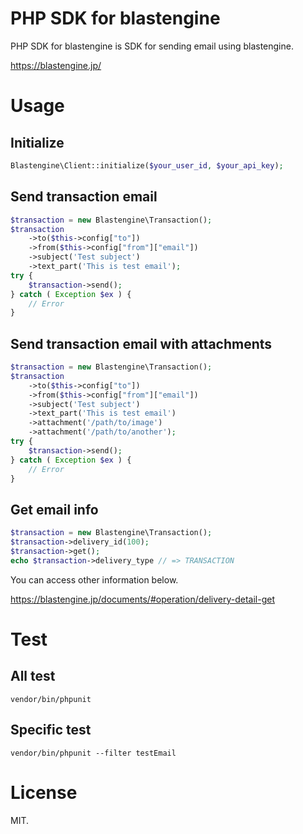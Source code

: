 # PHP SDK for blastengine

PHP SDK for blastengine is SDK for sending email using blastengine.

https://blastengine.jp/

# Usage

## Initialize

```php
Blastengine\Client::initialize($your_user_id, $your_api_key);
```

## Send transaction email

```php
$transaction = new Blastengine\Transaction();
$transaction
	->to($this->config["to"])
	->from($this->config["from"]["email"])
	->subject('Test subject')
	->text_part('This is test email');
try {
	$transaction->send();
} catch ( Exception $ex ) {
	// Error
}
```

## Send transaction email with attachments

```php
$transaction = new Blastengine\Transaction();
$transaction
	->to($this->config["to"])
	->from($this->config["from"]["email"])
	->subject('Test subject')
	->text_part('This is test email')
	->attachment('/path/to/image')
	->attachment('/path/to/another');
try {
	$transaction->send();
} catch ( Exception $ex ) {
	// Error
}
```

## Get email info

```php
$transaction = new Blastengine\Transaction();
$transaction->delivery_id(100);
$transaction->get();
echo $transaction->delivery_type // => TRANSACTION
```

You can access other information below.

https://blastengine.jp/documents/#operation/delivery-detail-get

# Test

## All test

```
vendor/bin/phpunit
```

## Specific test

```
vendor/bin/phpunit --filter testEmail
```

# License

MIT.
